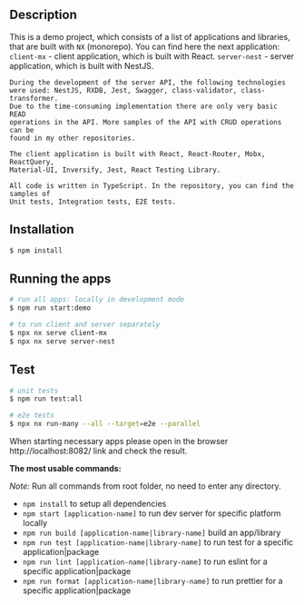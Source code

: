## Description

This is a demo project, which consists of a list of applications and libraries,
that are built with `NX` (monorepo). You can find here the next application:
`client-mx` - client application, which is built with React.
`server-nest` - server application, which is built with NestJS.

```
During the development of the server API, the following technologies
were used: NestJS, RXDB, Jest, Swagger, class-validator, class-transformer.
Due to the time-consuming implementation there are only very basic READ
operations in the API. More samples of the API with CRUD operations can be 
found in my other repositories.

The client application is built with React, React-Router, Mobx, ReactQuery,
Material-UI, Inversify, Jest, React Testing Library.

All code is written in TypeScript. In the repository, you can find the samples of
Unit tests, Integration tests, E2E tests.
```

## Installation

```bash
$ npm install
```

## Running the apps

```bash
# run all apps: locally in development mode
$ npm run start:demo

# to run client and server separately
$ npx nx serve client-mx
$ npx nx serve server-nest
```

## Test

```bash
# unit tests
$ npm run test:all

# e2e tests
$ npx nx run-many --all --target=e2e --parallel
```

When starting necessary apps please open in the browser
http://localhost:8082/ link and check the result.

**The most usable commands:**

_Note:_ Run all commands from root folder, no need to enter any directory.

- `npm install` to setup all dependencies
- `npm start [application-name]` to run dev server for specific platform locally
- `npm run build [application-name|library-name]` build an app/library
- `npm run test [application-name|library-name]` to run test for a specific application|package
- `npm run lint [application-name|library-name]` to run eslint for a specific application|package
- `npm run format [application-name|library-name]` to run prettier for a specific application|package
